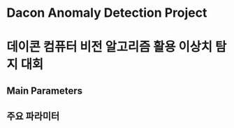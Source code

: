 # Dacon Anomaly Detection Project  
# 데이콘 컴퓨터 비전 알고리즘 활용 이상치 탐지 대회

## Main Parameters
## 주요 파라미터



